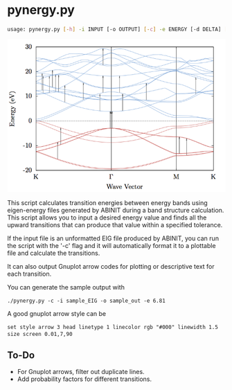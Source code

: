 pynergy.py
==============

```sh
usage: pynergy.py [-h] -i INPUT [-o OUTPUT] [-c] -e ENERGY [-d DELTA] [-g]
```

![](bands.png)

This script calculates transition energies between energy bands using
eigen-energy files generated by ABINIT during a band structure calculation.
This script allows you to input a desired energy value and finds all the
upward transitions that can produce that value within a specified tolerance.

If the input file is an unformatted EIG file produced by ABINIT, you can run
the script with the '-c' flag and it will automatically format it to a
plottable file and calculate the transitions.

It can also output Gnuplot arrow codes for plotting or descriptive text 
for each transition.

You can generate the sample output with 

```
./pynergy.py -c -i sample_EIG -o sample_out -e 6.81
```

A good gnuplot arrow style can be

```
set style arrow 3 head linetype 1 linecolor rgb "#000" linewidth 1.5 size screen 0.01,7,90
```

To-Do
--------
* For Gnuplot arrows, filter out duplicate lines.
* Add probability factors for different transitions.
